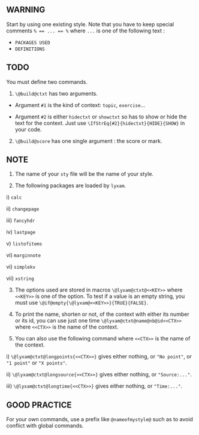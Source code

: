 WARNING
-------

Start by using one existing style. Note that you have to keep special comments ``% == ... == %`` where ``...`` is one of the following text :
  * ``PACKAGES USED``
  * ``DEFINITIONS``


TODO
----

You must define two commands.

1. ``\@build@ctxt`` has two arguments.

 *  Argument ``#1`` is the kind of context: ``topic``, ``exercise``...

 *  Argument ``#2`` is either ``hidectxt`` or ``showctxt`` so has to show or hide the text for the context. Just use ``\IfStrEq{#2}{hidectxt}{HIDE}{SHOW}`` in your code.

2. ``\@build@score`` has one single argument : the score or mark.


NOTE
----

1. The name of your ``sty`` file will be the name of your style.

2. The following packages are loaded by ``lyxam``.

 i) ``calc``

 ii) ``changepage``

 iii) ``fancyhdr``

 iv) ``lastpage``

 v) ``listofitems``

 vi) ``marginnote``

 vi) ``simplekv``

 vii) ``xstring``

3. The options used are stored in macros ``\@lyxam@ctxt@<<KEY>>`` where ``<<KEY>>`` is one of the option. To test if a value is an empty string, you must use ``\@if@empty{\@lyxam@<<KEY>>}{TRUE}{FALSE}``.

4. To print the name, shorten or not, of the context with either its number or its id, you can use just one time ``\@lyxam@ctxt@name@nb@id<<CTX>>`` where ``<<CTX>>`` is the name of the context.

5. You can also use the following command where ``<<CTX>>`` is the name of the context.

 i) ``\@lyxam@ctxt@longpoints{<<CTX>>}`` gives either nothing, or ``"No point"``, or ``"1 point"`` or ``"X points"``.

 ii) ``\@lyxam@ctxt@longsource{<<CTX>>}`` gives either nothing, or ``"Source:..."``.

 iii) ``\@lyxam@ctxt@longtime{<<CTX>>}`` gives either nothing, or ```"Time:..."```.


GOOD PRACTICE
-------------

For your own commands, use a prefix like ``@nameofmystyle@`` such as to avoid conflict with global commands.
